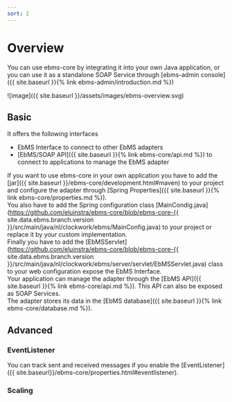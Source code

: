 ```yaml
---
sort: 2
---
```


# Overview
You can use ebms-core by integrating it into your own Java application, or you can use it as a standalone SOAP Service through [ebms-admin console]({{ site.baseurl }}{% link ebms-admin/introduction.md %})

![image]({{ site.baseurl }}/assets/images/ebms-overview.svg)

## Basic
It offers the following interfaces
- EbMS Interface to connect to other EbMS adapters
- [EbMS/SOAP API]({{ site.baseurl }}{% link ebms-core/api.md %}) to connect to applications to manage the EbMS adapter  

If you want to use ebms-core in your own application you have to add the [jar]({{ site.baseurl }}/ebms-core/development.html#maven) to your project and configure the adapter through [Spring Properties]({{ site.baseurl }}{% link ebms-core/properties.md %}).  
You also have to add the Spring configuration class [MainCondig.java](https://github.com/eluinstra/ebms-core/blob/ebms-core-{{ site.data.ebms.branch.version }}/src/main/java/nl/clockwork/ebms/MainConfig.java) to your project or replace it by your custom implementation.  
Finally you have to add the [EbMSServlet](https://github.com/eluinstra/ebms-core/blob/ebms-core-{{ site.data.ebms.branch.version }}/src/main/java/nl/clockwork/ebms/server/servlet/EbMSServlet.java) class to your web configuration expose the EbMS Interface.  
Your application can manage the adapter through the [EbMS API]({{ site.baseurl }}{% link ebms-core/api.md %}). This API can also be exposed as SOAP Services.  
The adapter stores its data in the [EbMS database]({{ site.baseurl }}{% link ebms-core/database.md %}).  

## Advanced
### EventListener
You can track sent and received messages if you enable the [EventListener]({{ site.baseurl}}/ebms-core/properties.html#eventlistener).

### Scaling
